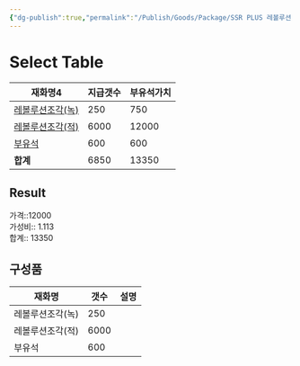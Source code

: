```yaml
---
{"dg-publish":true,"permalink":"/Publish/Goods/Package/SSR PLUS 레볼루션 스탭업 3/"}
---
```



# Select Table
<div><table class="dataview table-view-table"><thead class="table-view-thead"><tr class="table-view-tr-header"><th class="table-view-th"><span>재화명</span><span class="dataview small-text">4</span></th><th class="table-view-th"><span>지급갯수</span></th><th class="table-view-th"><span>부유석가치</span></th></tr></thead><tbody class="table-view-tbody"><tr><td><span><a data-tooltip-position="top" aria-label="Publish/Goods/Currencies/레볼루션조각(녹).md" data-href="Publish/Goods/Currencies/레볼루션조각(녹).md" href="Publish/Goods/Currencies/레볼루션조각(녹).md" class="internal-link" target="_blank" rel="noopener nofollow">레볼루션조각(녹)</a></span></td><td>250</td><td>750</td></tr><tr><td><span><a data-tooltip-position="top" aria-label="Publish/Goods/Currencies/레볼루션조각(적).md" data-href="Publish/Goods/Currencies/레볼루션조각(적).md" href="Publish/Goods/Currencies/레볼루션조각(적).md" class="internal-link" target="_blank" rel="noopener nofollow">레볼루션조각(적)</a></span></td><td>6000</td><td>12000</td></tr><tr><td><span><a data-tooltip-position="top" aria-label="Publish/Goods/Currencies/부유석.md" data-href="Publish/Goods/Currencies/부유석.md" href="Publish/Goods/Currencies/부유석.md" class="internal-link" target="_blank" rel="noopener nofollow">부유석</a></span></td><td>600</td><td>600</td></tr><tr><td><span><strong>합계</strong></span></td><td>6850</td><td>13350</td></tr></tbody></table></div><p><span><h2 data-heading="Result" dir="auto">Result</h2></span></p><span><span>가격::12000 <br></span></span><span><span>가성비:: 1.113 <br></span></span><span><span>합계:: 13350</span></span>

## 구성품
| **재화명**   | **갯수** | 설명  |
| --------- | ------ | --- |
| 레볼루션조각(녹) | 250    |     |
| 레볼루션조각(적) | 6000   |     |
| 부유석       | 600    |     |



